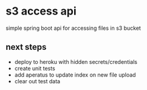# s3 access api #
simple spring boot api for accessing files in s3 bucket

## next steps ##
- deploy to heroku with hidden secrets/credentials
- create unit tests
- add aperatus to update index on new file upload
- clear out test data
